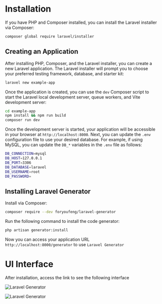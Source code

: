 # Installation

If you have PHP and Composer installed, you can install the Laravel installer via Composer:

```bash
composer global require laravel/installer
``` 

## Creating an Application
After installing PHP, Composer, and the Laravel installer, you can create a new Laravel application. The Laravel installer will prompt you to choose your preferred testing framework, database, and starter kit:
```bash
laravel new example-app
```

Once the application is created, you can use the `dev` Composer script to start the Laravel local development server, queue workers, and Vite development server:
```bash
cd example-app
npm install && npm run build
composer run dev
``` 

Once the development server is started, your application will be accessible in your browser at `http://localhost:8000`. Next, you can update the `.env` configuration file to use your desired database. For example, if using MySQL, you can update the `DB_*` variables in the `.env` file as follows:
```bash
DB_CONNECTION=mysql
DB_HOST=127.0.0.1
DB_PORT=3306
DB_DATABASE=laravel
DB_USERNAME=root
DB_PASSWORD=
``` 

## Installing Laravel Generator
Install via Composer:
```bash
composer require --dev foryoufeng/laravel-generator
``` 

Run the following command to install the code generator:
```bash
php artisan generator:install
``` 

Now you can access your application URL `http://localhost:8000/generator` to use `Laravel Generator`

# UI Interface
After installation, access the link to see the following interface

![Laravel Generator](https://generator.pp-lang.tech/ui.png)

![Laravel Generator](https://generator.pp-lang.tech/generate.png)